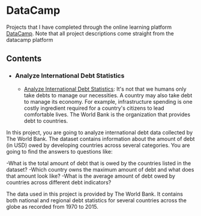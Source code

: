 # DataCamp
Projects that I have completed through the online learning platform [DataCamp](https://www.datacamp.com/). Note that all project descriptions come straight from the datacamp platform

## Contents

- ### Analyze International Debt Statistics
  - [Analyze International Debt Statistics](https://github.com/jingle77/DataCamp/tree/master/Analyze%20International%20Debt%20Statistics): It's not that we humans only take debts to manage our necessities. A country may also take debt to manage its economy. For example, infrastructure spending is one costly ingredient required for a country's citizens to lead comfortable lives. The World Bank is the organization that provides debt to countries.

In this project, you are going to analyze international debt data collected by The World Bank. The dataset contains information about the amount of debt (in USD) owed by developing countries across several categories. You are going to find the answers to questions like:

-What is the total amount of debt that is owed by the countries listed in the dataset?
-Which country owns the maximum amount of debt and what does that amount look like?
-What is the average amount of debt owed by countries across different debt indicators?

The data used in this project is provided by The World Bank. It contains both national and regional debt statistics for several countries across the globe as recorded from 1970 to 2015.
